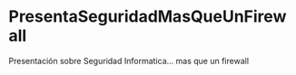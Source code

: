 # PresentaSeguridadMasQueUnFirewall
Presentación sobre Seguridad Informatica... mas que un firewall
